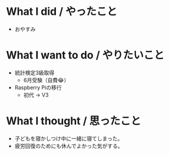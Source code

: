 # What I did / やったこと
- おやすみ

# What I want to do / やりたいこと
- 統計検定3級取得
  - 6月受験（自費😂）
- Raspberry Piの移行
  - 初代 → V3

# What I thought / 思ったこと
- 子どもを寝かしつけ中に一緒に寝てしまった。
- 疲労回復のためにも休んでよかった気がする。
